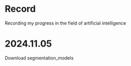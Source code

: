 # Record
Recording my progress in the field of artificial intelligence
# 2024.11.05
  Download segmentation_models
